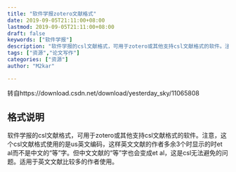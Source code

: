 ```yaml
---
title: "软件学报zotero文献格式"
date: 2019-09-05T21:11:00+08:00
lastmod: 2019-09-05T21:11:00+08:00
draft: false
keywords: ["软件学报"]
description: "软件学报的csl文献格式，可用于zotero或其他支持csl文献格式的软件。注意，这个csl文献格式使用的是us英文编码，这样英文文献的作者多余3个时显示的时et al而不是中文的“等”字。但中文文献的“等”字也会变成et al，这是csl无法避免的问题。适用于英文文献比较多的作者使用。"
tags: ["资源","论文写作"]
categories: ["资源"]
author: "M2kar"

---
```


<!--more-->

转自https://download.csdn.net/download/yesterday_sky/11065808
## 格式说明
软件学报的csl文献格式，可用于zotero或其他支持csl文献格式的软件。注意，这个csl文献格式使用的是us英文编码，这样英文文献的作者多余3个时显示的时et al而不是中文的“等”字。但中文文献的“等”字也会变成et al，这是csl无法避免的问题。适用于英文文献比较多的作者使用。

